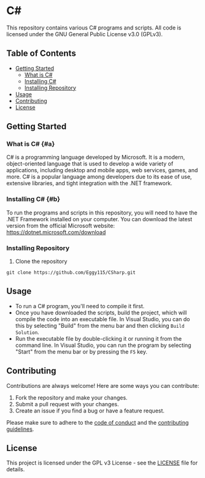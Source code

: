 # C#

This repository contains various C# programs and scripts. All code is licensed under the GNU General Public License v3.0 (GPLv3).

## Table of Contents
- [Getting Started](#getting-started)  
  - [What is C#](#a)   
  - [Installing C#](#b)      
  - [Installing Repository](#installing-repository)  
- [Usage](#usage)
- [Contributing](#contributing)
- [License](#license)

## Getting Started

### What is C# {#a}

C# is a programming language developed by Microsoft. It is a modern, object-oriented language that is used to develop a wide variety of applications, including desktop and mobile apps, web services, games, and more. C# is a popular language among developers due to its ease of use, extensive libraries, and tight integration with the .NET framework.

### Installing C# {#b}

To run the programs and scripts in this repository, you will need to have the .NET Framework installed on your computer. You can download the latest version from the official Microsoft website: https://dotnet.microsoft.com/download

### Installing Repository

1. Clone the repository

```
git clone https://github.com/Eggy115/CSharp.git
```

## Usage

- To run a C# program, you'll need to compile it first.       
- Once you have downloaded the scripts, build the project, which will compile the code into an executable file. In Visual Studio, you can do this by selecting "Build" from the menu bar and then clicking `Build Solution`.     
- Run the executable file by double-clicking it or running it from the command line. In Visual Studio, you can run the program by selecting "Start" from the menu bar or by pressing the `F5` key.    

## Contributing

Contributions are always welcome! Here are some ways you can contribute:

1. Fork the repository and make your changes. 
2. Submit a pull request with your changes.
3. Create an issue if you find a bug or have a feature request.

Please make sure to adhere to the [code of conduct](CODE_OF_CONDUCT.md) and the [contributing guidelines](CONTRIBUTING.md).

## License

This project is licensed under the GPL v3 License - see the [LICENSE](LICENSE) file for details.

